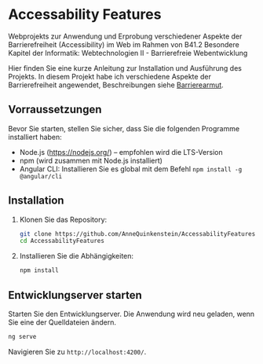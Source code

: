 # Accessability Features

Webprojekts zur Anwendung und Erprobung verschiedener Aspekte der Barrierefreiheit (Accessibility) im Web im Rahmen von B41.2 Besondere Kapitel der Informatik: Webtechnologien II - Barrierefreie Webentwicklung

Hier finden Sie eine kurze Anleitung zur Installation und Ausführung des Projekts.
In diesem Projekt habe ich verschiedene Aspekte der Barrierefreiheit angewendet, Beschreibungen siehe [Barrierearmut](./barrierearmut.md).

## Vorraussetzungen

Bevor Sie starten, stellen Sie sicher, dass Sie die folgenden Programme installiert haben:

- Node.js (https://nodejs.org/) – empfohlen wird die LTS-Version
- npm (wird zusammen mit Node.js installiert)
- Angular CLI: Installieren Sie es global mit dem Befehl `npm install -g @angular/cli`

## Installation

1. Klonen Sie das Repository:

    ```bash
    git clone https://github.com/AnneQuinkenstein/AccessabilityFeatures
    cd AccessabilityFeatures
    ```

2. Installieren Sie die Abhängigkeiten:

    ```bash
    npm install
    ```

## Entwicklungserver starten

Starten Sie den Entwicklungserver. Die Anwendung wird neu geladen, wenn Sie eine der Quelldateien ändern.

```bash
ng serve
```
Navigieren Sie zu `http://localhost:4200/`. 


